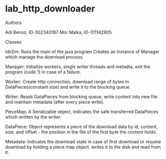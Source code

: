 # lab_http_downloader

Authors

Adi Benoz, ID-302340187
Mor Malka, ID-311142905


Classes

IdcDm:
Runs the main of the java program
Creates an instance of Manager which manage the download process.

Manager:
Initialize workers, single writer threads and metadta, exit the program (code 1) in case of a failure.

Worker:
Create http connection, download range of bytes in DataPieces(constant size) and write it to the blocking queue.

Writer:
Reads DataPieces from blocking queue, write content into new file and maintain metadata (after every piece write).

PieceMap:
A Serializable object, indicates the safe transferred DataPieces which written by the writer.

DataPiece:
Object represents a piece of the download data by id, content, size, and offset - the position in the file of the first byte the content holds. 

Metadata:
Indicates the download state in case of first download or resume download by holding a piece map object, writes it to the disk and read from it. 

